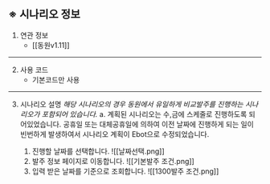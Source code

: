 ## ※ 시나리오 정보
1. 연관 정보
	- [[동원v1.11]]
	
---
2. 사용 코드
	- 기본코드만 사용
		
---	
3. 시나리오 설명
		*해당 시나리오의 경우 동원에서 유일하게 비교발주를 진행하는 시나리오가 포함되어 있습니다.*
			a. 계획된 시나리오는 수,금에 스케줄로 진행하도록 되어있었습니다. 공휴일 또는 대체공휴일에 의하여 이전 날짜에 진행하게 되는 일이 빈번하게 발생하여서 시나리오 계획이 Ebot으로 수정되었습니다.
			
	1) 진행할 날짜를 선택합니다.
![[날짜선택.png]]
	2)  발주 정보 페이지로 이동합니다.
		![[기본발주 조건.png]]
	3) 입력 받은 날짜를 기준으로 조회합니다.
		![[1300발주 조건.png]]